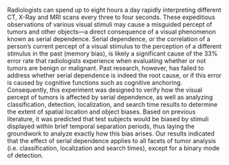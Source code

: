 Radiologists can spend up to eight hours a day rapidly interpreting different CT, X-Ray and MRI scans every three to four seconds. These expeditious observations of various visual stimuli may cause a misguided percept of tumors and other objects––a direct consequence of a visual phenomenon known as serial dependence. Serial dependence, or the correlation of a person’s current percept of a visual stimulus to the perception of a different stimulus in the past (memory bias), is likely a significant cause of the 33% error rate that radiologists experience when evaluating whether or not tumors are benign or malignant. Past research, however, has failed to address whether serial dependence is indeed the root cause, or if this error is caused by cognitive functions such as cognitive anchoring. Consequently, this experiment was designed to verify how the visual percept of tumors is affected by serial dependence, as well as analyzing classification, detection, localization, and search time results to determine the extent of spatial location and object biases. Based on previous literature, it was predicted that test subjects would be biased by stimuli displayed within brief temporal separation periods, thus laying the groundwork to analyze exactly how this bias arises. Our results indicated that the effect of serial dependence applies to all facets of tumor analysis (i.e. classification, localization and search times), except for a binary mode of detection.
